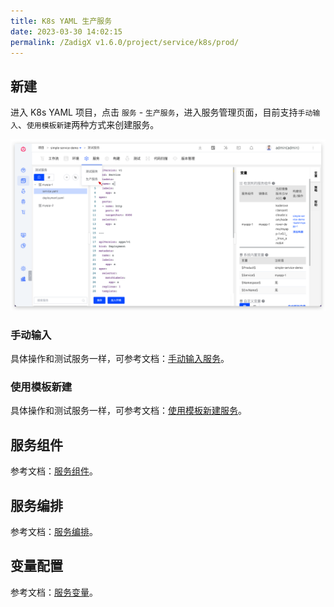 ```yaml
---
title: K8s YAML 生产服务
date: 2023-03-30 14:02:15
permalink: /ZadigX v1.6.0/project/service/k8s/prod/
---
```


## 新建

进入 K8s YAML 项目，点击 `服务` - `生产服务`，进入服务管理页面，目前支持`手动输入`、`使用模板新建`两种方式来创建服务。

![创建服务](../../../_images/create_k8s_service_prod.png)

### 手动输入

具体操作和测试服务一样，可参考文档：[手动输入服务](/ZadigX%20v1.6.0/project/service/k8s/#手工输入服务)。

### 使用模板新建

具体操作和测试服务一样，可参考文档：[使用模板新建服务](/ZadigX%20v1.6.0/project/service/k8s/#使用模板新建服务)。

## 服务组件

参考文档：[服务组件](/ZadigX%20v1.6.0/project/service/module/)。

## 服务编排

参考文档：[服务编排](/ZadigX%20v1.6.0/project/service/k8s/#服务编排)。

## 变量配置

参考文档：[服务变量](/Zadig%20v1.18.0/project/service/variable/)。
